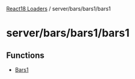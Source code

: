 [React18 Loaders](../modules.md) / server/bars/bars1/bars1

# server/bars/bars1/bars1

## Functions

- [Bars1](../functions/server_bars_bars1_bars1.Bars1.md)
